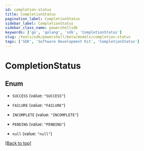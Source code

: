 ```yaml
---
id: completion-status
title: CompletionStatus
pagination_label: CompletionStatus
sidebar_label: CompletionStatus
sidebar_class_name: powershellsdk
keywords: ['go', 'golang', 'sdk', 'CompletionStatus'] 
slug: /tools/sdk/powershell/beta/models/completion-status
tags: ['SDK', 'Software Development Kit', 'CompletionStatus']
---
```



# CompletionStatus

## Enum


* `SUCCESS` (value: `"SUCCESS"`)

* `FAILURE` (value: `"FAILURE"`)

* `INCOMPLETE` (value: `"INCOMPLETE"`)

* `PENDING` (value: `"PENDING"`)

* `null` (value: `"null"`)


[[Back to top]](#) 

